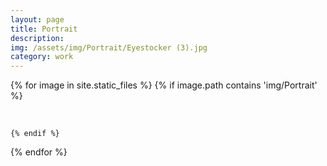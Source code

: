 ```yaml
---
layout: page
title: Portrait
description: 
img: /assets/img/Portrait/Eyestocker (3).jpg
category: work
---
```


<div class="container">


{% for image in site.static_files %}
    {% if image.path contains 'img/Portrait' %}
        <div class="row p-1">  
            <div class="col-md">
                <img class="img-fluid rounded z-depth-1" src="{{ site.baseurl }}{{ image.path | relative_url }}" alt="" title="Eyestocker"/>
            </div>
        </div>

    {% endif %}
{% endfor %}

</div>